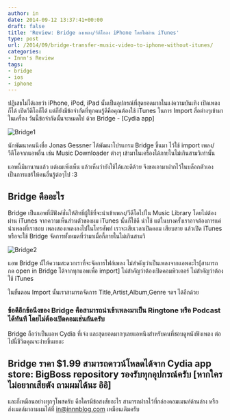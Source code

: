 ```yaml
---
author: in
date: 2014-09-12 13:37:41+00:00
draft: false
title: 'Review: Bridge ลงเพลง/วีดีโอลง iPhone โดยไม่ผ่าน iTunes'
type: post
url: /2014/09/bridge-transfer-music-video-to-iphone-without-itunes/
categories:
- Innn's Review
tags:
- bridge
- ios
- iphone
---
```


ปฏิเสธไม่ได้เลยว่า iPhone, iPod, iPad นั้นเป็นอุปกรณ์ที่สุดยอดมากในแง่ความบันเทิง เปิดเพลงก็ได้ เปิดวีดีโอก็ได้ แต่ก็ยังมีข้อจำกัดที่ทุกคนรู้ดีคือคุณต้องใช้ iTunes ในการ Import สื่อต่างๆเข้ามาในเครื่อง วันนี้ข้อจำกัดนั้นจะหมดไป ด้วย Bridge - [Cydia app]

<!-- more -->

![Bridge1](https://www.innnblog.com/wp-content/uploads/2014/09/Bridge1.png)


นักพัฒนาคนนึงชื่อ Jonas Gessner ได้พัฒนาโปรแกรม Bridge ขึ้นมา ไว้ใช้ import เพลง/วีดีโอจากแอพอื่น เช่น Music Downloader ต่างๆ เข้ามาในเครื่องได้ภายในไม่เกินสามวิเท่านั้น

แอพนี้มีมานานแล้ว แต่ผมเพิ่งเห็น แล้วเห็นว่ายังใช้ได้และดีด้วย จึงขอเอามาฝากไว้ในบล็อกตัวเองเป็นการแชร์ให้คนอื่นรู้ต่อๆไป :3


## Bridge คืออะไร


Bridge เป็นแอพที่มีฟังค์ชั่นให้สิทธิ์ผู้ใช้ที่จะนำเข้าเพลง/วีดีโอไปใน Music Library โดยไม่ต้องผ่าน iTunes จากความเห็นส่วนตัวของผม iTunes นั้นก็ใช้ดี น่าใช้ แต่ในบางครั้งเราอาจต้องการแค่นำเพลงที่เราชอบ เพลงสองเพลงลงไปในโทรศัพท์ เราจะเสียเวลาเปิดคอม เสียบสาย แล้วเปิด iTunes หรือจะใช้ Bridge จัดการทั้งหมดที่ว่ามาเมื่อกี้ภายในไม่เกินสามวิ

![Bridge2](https://www.innnblog.com/wp-content/uploads/2014/09/Bridge2.png)


แอพ Bridge นั้ให้ความสะดวกเราที่จะจัดการไฟล์เพลง ไม่สำคัญว่าเป็นเพลงจากแอพอะไร[สามารถกด open in Bridge ได้จากทุกแอพเพื่อ import] ไม่สำคัญว่าต้องเปิดคอมพิวเตอร์ ไม่สำคัญว่าต้องใช้ iTunes

ในขั้นตอน Import นั้นเราสามารถจัดการ Title,Artist,Album,Genre ฯลฯ ได้อีกด้วย


### **ข้อดีอีกข้อนึงของ Bridge คือสามารถนำเข้าเพลงมาเป็น Ringtone หรือ Podcast ได้ทันที โดยไม่ต้องเปิดคอมเช่นกันครับ**


Bridge ถือว่าเป็นแอพ Cydia ที่เจ๋ง และสุดยอดมากๆเลยแอพนึงสำหรับคนที่ชอบดูหนังฟังเพลง ต่อไปนี้ชีวิตคุณจะง่ายขึ้นเยอะ


## Bridge ราคา $1.99 สามารถดาวน์โหลดได้จาก Cydia app store: BigBoss repository รองรับทุกอุปกรณ์ครับ [หากใครไม่อยากเสียตัง ถามผมได้นะ อิอิ]


และก็เหมือนอย่างทุกๆโพสครับ คือใครมีข้อสงสัยอะไร สามารถฝากไว้ที่กล่องคอมเมนท์ด้านล่าง หรือส่งเมลล์มาถามผมได้ที่ in@innnblog.com เหมือนเดิมครับ


